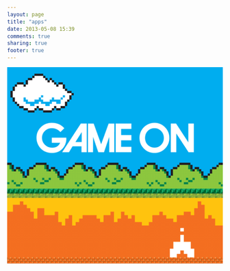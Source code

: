 ```yaml
---
layout: page
title: "apps"
date: 2013-05-08 15:39
comments: true
sharing: true
footer: true
---
```

<a href="http://busyspidermobile.com/apps/montessoriblocks.html"><img src='../images/game.gif' alt='Montessori blocks'></a>
